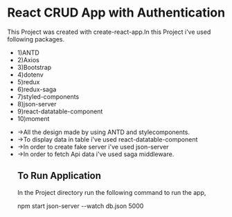 # React CRUD App with Authentication

<p>This Project was created with create-react-app.In this Project i've used following packages.</p>
<ul>
<li>1)ANTD</li>
<li>2)Axios</li>
<li>3)Bootstrap</li>
<li>4)dotenv</li>
<li>5)redux</li>
<li>6)redux-saga</li>
<li>7)styled-components</li>
<li>8)json-server</li>
<li>9)react-datatable-component</li>
<li>10)moment</li>
</ul>

<ul>
<li>->All the design made by using ANTD and stylecomponents.</li>
<li>->To display data in table i've used react-datatable-component</li>
<li>->In order to create fake server i've used json-server</li>
<li>->In order to fetch Api data i've used saga middleware.</li>

## To Run Application

In the Project directory run the following command to run the app,

npm start
json-server --watch db.json 5000
